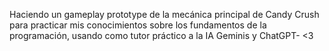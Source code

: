 Haciendo un gameplay prototype de la mecánica principal de Candy Crush para practicar mis conocimientos sobre los fundamentos de la programación, usando como tutor práctico a la IA Geminis y ChatGPT- <3
